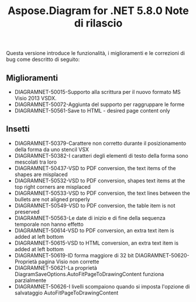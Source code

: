 ﻿---
title: Aspose.Diagram for .NET 5.8.0 Note di rilascio
type: docs
weight: 20
url: /it/net/aspose-diagram-for-net-5-8-0-release-notes/
---
Questa versione introduce le funzionalità, i miglioramenti e le correzioni di bug come descritto di seguito:
## **Miglioramenti**
- DIAGRAMNET-50015-Supporto alla scrittura per il nuovo formato MS Visio 2013 VSDX.
- DIAGRAMNET-50072-Aggiunta del supporto per raggruppare le forme
- DIAGRAMNET-50561-Save to HTML - desired page content only
## **Insetti**
- DIAGRAMNET-50379-Carattere non corretto durante il posizionamento della forma da uno stencil VSX
- DIAGRAMNET-50382-I caratteri degli elementi di testo della forma sono mescolati tra loro
- DIAGRAMNET-50437-VSD to PDF conversion, the text items of the shapes are misplaced 
- DIAGRAMNET-50532-VSD to PDF conversion, shapes text items at the top right corners are misplaced 
- DIAGRAMNET-50533-VSD to PDF conversion, the text lines between the bullets are not aligned properly 
- DIAGRAMNET-50549-VSD to PDF conversion, the table item is not preserved 
- DIAGRAMNET-50563-Le date di inizio e di fine della sequenza temporale non hanno effetto
- DIAGRAMNET-50614-VSD to PDF conversion, an extra text item is added at left bottom 
- DIAGRAMNET-50615-VSD to HTML conversion, an extra text item is added at left bottom 
- DIAGRAMNET-50619-ID forma maggiore di 32 bit DIAGRAMNET-50620-Proprietà pagina Visio non corrette
- DIAGRAMNET-50621-La proprietà DiagramSaveOptions.AutoFitPageToDrawingContent funziona parzialmente
- DIAGRAMNET-50626-I livelli scompaiono quando si imposta l'opzione di salvataggio AutoFitPageToDrawingContent
